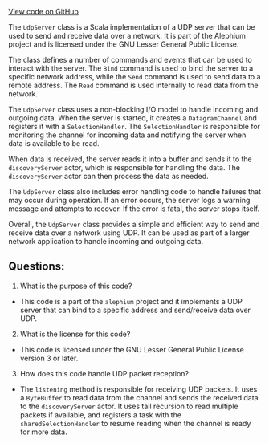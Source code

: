 [View code on GitHub](https://github.com/alephium/alephium/flow/src/main/scala/org/alephium/flow/network/udp/UdpServer.scala)

The `UdpServer` class is a Scala implementation of a UDP server that can be used to send and receive data over a network. It is part of the Alephium project and is licensed under the GNU Lesser General Public License.

The class defines a number of commands and events that can be used to interact with the server. The `Bind` command is used to bind the server to a specific network address, while the `Send` command is used to send data to a remote address. The `Read` command is used internally to read data from the network.

The `UdpServer` class uses a non-blocking I/O model to handle incoming and outgoing data. When the server is started, it creates a `DatagramChannel` and registers it with a `SelectionHandler`. The `SelectionHandler` is responsible for monitoring the channel for incoming data and notifying the server when data is available to be read.

When data is received, the server reads it into a buffer and sends it to the `discoveryServer` actor, which is responsible for handling the data. The `discoveryServer` actor can then process the data as needed.

The `UdpServer` class also includes error handling code to handle failures that may occur during operation. If an error occurs, the server logs a warning message and attempts to recover. If the error is fatal, the server stops itself.

Overall, the `UdpServer` class provides a simple and efficient way to send and receive data over a network using UDP. It can be used as part of a larger network application to handle incoming and outgoing data.
## Questions: 
 1. What is the purpose of this code?
- This code is a part of the `alephium` project and it implements a UDP server that can bind to a specific address and send/receive data over UDP.

2. What is the license for this code?
- This code is licensed under the GNU Lesser General Public License version 3 or later.

3. How does this code handle UDP packet reception?
- The `listening` method is responsible for receiving UDP packets. It uses a `ByteBuffer` to read data from the channel and sends the received data to the `discoveryServer` actor. It uses tail recursion to read multiple packets if available, and registers a task with the `sharedSelectionHandler` to resume reading when the channel is ready for more data.